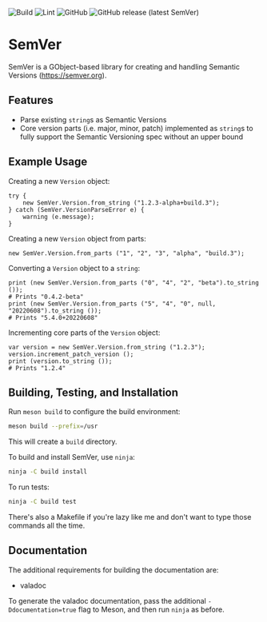 ![Build](https://github.com/avojak/libsemver/actions/workflows/build.yml/badge.svg)
![Lint](https://github.com/avojak/libsemver/actions/workflows/lint.yml/badge.svg)
![GitHub](https://img.shields.io/github/license/avojak/libsemver.svg?color=blue)
![GitHub release (latest SemVer)](https://img.shields.io/github/v/release/avojak/libsemver?sort=semver)

# SemVer

SemVer is a GObject-based library for creating and handling Semantic Versions (https://semver.org).

## Features

- Parse existing `string`s as Semantic Versions
- Core version parts (i.e. major, minor, patch) implemented as `string`s to fully support the Semantic Versioning spec without an upper bound

## Example Usage

Creating a new `Version` object:

```vala
try {
    new SemVer.Version.from_string ("1.2.3-alpha+build.3");
} catch (SemVer.VersionParseError e) {
    warning (e.message);
}
```

Creating a new `Version` object from parts:

```vala
new SemVer.Version.from_parts ("1", "2", "3", "alpha", "build.3");
```

Converting a `Version` object to a `string`:

```vala
print (new SemVer.Version.from_parts ("0", "4", "2", "beta").to_string ());
# Prints "0.4.2-beta"
print (new SemVer.Version.from_parts ("5", "4", "0", null, "20220608").to_string ());
# Prints "5.4.0+20220608"
```

Incrementing core parts of the `Version` object:

```vala
var version = new SemVer.Version.from_string ("1.2.3");
version.increment_patch_version ();
print (version.to_string ());
# Prints "1.2.4"
```


## Building, Testing, and Installation

Run `meson build` to configure the build environment:

```bash
meson build --prefix=/usr
```

This will create a `build` directory.

To build and install SemVer, use `ninja`:

```bash
ninja -C build install
```

To run tests:

```bash
ninja -C build test
```

There's also a Makefile if you're lazy like me and don't want to type those commands all the time.

## Documentation

The additional requirements for building the documentation are:

- valadoc

To generate the valadoc documentation, pass the additional `-Ddocumentation=true` flag to Meson, and then run `ninja` as before.